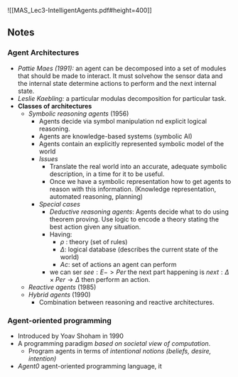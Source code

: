 ![[MAS_Lec3-IntelligentAgents.pdf#height=400]]

## Notes
### Agent Architectures
* *Pattie Maes (1991):*  an agent can be decomposed into a set of modules that should be made to interact. It must solvehow the sensor data and the internal state determine actions to perform and the next internal state.
* *Leslie Kaebling:* a particular modulas decomposition for particular task.
* **Classes of architectures**
	* *Symbolic reasoning agents* (1956)
		* Agents decide via symbol manipulation nd explicit logical reasoning.
		* Agents are knowledge-based systems (symbolic AI)
		* Agents contain an explicitly represented symbolic model of the world
		* *Issues*
			* Translate the real world into an accurate, adequate symbolic description, in a time for it to be useful.
			* Once we have a symbolic representation how to get agents to reason with this information. (Knowledge representation, automated reasoning, planning)
		* *Special cases*
			* *Deductive reasoning agents*: Agents decide what to do using theorem proving. Use logic to encode a theory stating the best action given any situation.
			* Having:
				* $\rho$ : theory (set of rules)
				* $\Delta$: logical database (describes the current state of the world) 
				* $Ac$: set of actions an agent can perform
			* we can ser $see:E->Per$ the next part happening is $next:\Delta\times Per \rightarrow\Delta$ then perform an action.
	* *Reactive agents* (1985)
	* *Hybrid agents* (1990)
		* Combination between reasoning and reactive architectures.
### Agent-oriented programming
- Introduced by Yoav Shoham in 1990
- A programming paradigm *based on societal view of computation*.
	- Program agents in terms of *intentional notions (beliefs, desire, intention)*
- *Agent0* agent-oriented programming language, it 